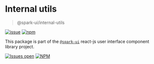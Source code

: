 # Internal utils

> @spark-ui/internal-utils

[//]: # '[![storybook](https://img.shields.io/badge/storybook-black?logo=storybook)](https://sparkui.vercel.app/?path=/docs/utils-internalutils--docs)'

[![issue](https://img.shields.io/badge/report%20a%20bug-black?logo=openbugbounty&logoColor=red)](https://github.com/adevinta/spark/issues/new?&projects=4&template=bug-report.yml&assignees=&labels=util,internal-utils)
[![npm](https://img.shields.io/npm/dt/%40spark-ui/internal-utils?logo=npm&labelColor=black)](https://www.npmjs.com/package/@spark-ui/internal-utils)

This package is part of the [`@spark-ui`](https://github.com/adevinta/spark) react-js user interface component library project.

[![Issues open](https://img.shields.io/github/issues-search/adevinta/spark?query=is%3Aopen%20label%3Autil%20label%3Ainternal-utils&logo=openbugbounty&logoColor=red&label=issues%20open&color=red)](https://github.com/adevinta/spark/issues?q=is%3Aopen+label%3Autil+label%3Ainternal-utils)
[![NPM](https://img.shields.io/npm/l/%40spark-ui%2Finternal-utils)](https://github.com/adevinta/spark/blob/main/packages/utils/internal-utils/LICENSE.md)
